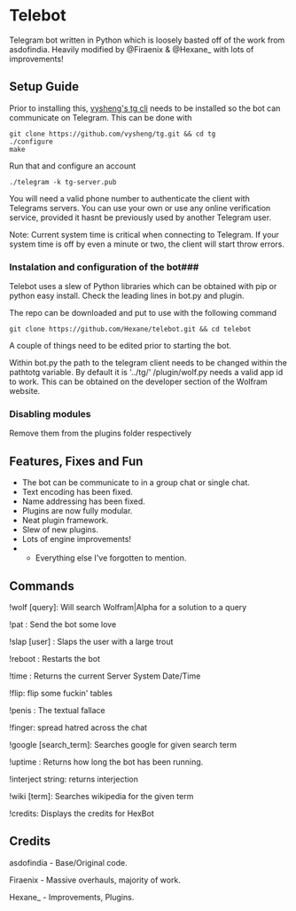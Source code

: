 Telebot
===================

Telegram bot written in Python which is loosely basted off of the work from asdofindia. Heavily modified by @Firaenix & @Hexane_ with lots of improvements!


## Setup Guide ##

Prior to installing this, [vysheng's tg cli](http://github.com/vysheng/tg) needs to be installed so the bot can communicate on Telegram. This can be done with
    
    git clone https://github.com/vysheng/tg.git && cd tg
    ./configure
    make

Run that and configure an account
    
    ./telegram -k tg-server.pub

You will need a valid phone number to authenticate the client with Telegrams servers. You can use your own or use any online verification service, provided it hasnt be previously used by another Telegram user.

Note: Current system time is critical when connecting to Telegram. If your system time is off by even a minute or two, the client will start throw errors.    

### Instalation and configuration of the bot###

Telebot uses a slew of Python libraries which can be obtained with pip or python easy install. Check the leading lines in bot.py and plugin.

The repo can be downloaded and put to use with the following command
    
    git clone https://github.com/Hexane/telebot.git && cd telebot

A couple of things need to be edited prior to starting the bot.    

Within bot.py the path to the telegram client needs to be changed within the pathtotg variable. By default it is '../tg/'
/plugin/wolf.py needs a valid app id to work. This can be obtained on the developer section of the Wolfram website.

### Disabling modules ###
Remove them from the plugins folder respectively

## Features, Fixes and Fun ##
  
* The bot can be communicate to in a group chat or single chat. 
* Text encoding has been fixed.
* Name addressing has been fixed.
* Plugins are now fully modular.
* Neat plugin framework.
* Slew of new plugins.
* Lots of engine improvements!
* + Everything else I've forgotten to mention.

## Commands ##

!wolf [query]: Will search Wolfram|Alpha for a solution to a query

!pat : Send the bot some love

!slap [user] : Slaps the user with a large trout

!reboot : Restarts the bot

!time : Returns the current Server System Date/Time

!flip: flip some fuckin' tables

!penis : The textual fallace

!finger: spread hatred across the chat

!google [search_term]: Searches google for given search term 

!uptime : Returns how long the bot has been running.

!interject string: returns interjection

!wiki [term]: Searches wikipedia for the given term

!credits: Displays the credits for HexBot


## Credits ##

asdofindia - Base/Original code.

Firaenix - Massive overhauls, majority of work. 

Hexane_ - Improvements, Plugins.

